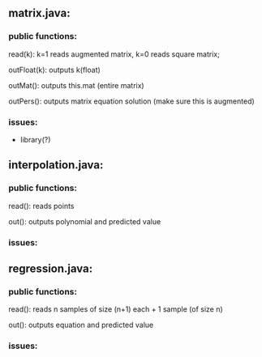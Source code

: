 ## matrix.java:

### public functions:

read(k): k=1 reads augmented matrix, k=0 reads square matrix;

outFloat(k): outputs k(float)

outMat(): outputs this.mat (entire matrix)

outPers(): outputs matrix equation solution (make sure this is augmented)

### issues:

- library(?)

## interpolation.java:

### public functions:

read(): reads points

out(): outputs polynomial and predicted value

### issues:

## regression.java:

### public functions:

read(): reads n samples of size (n+1) each + 1 sample (of size n)

out(): outputs equation and predicted value

### issues:
